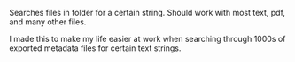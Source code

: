 Searches files in folder for a certain string. Should work with most text, pdf, and many other files.

I made this to make my life easier at work when searching through 1000s of exported metadata files for certain text strings.
